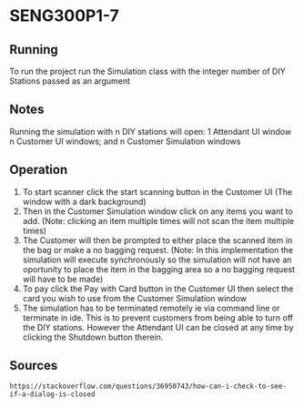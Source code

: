 # SENG300P1-7

## Running
To run the project run the Simulation class with the integer number of DIY Stations passed as an argument

## Notes
Running the simulation with n DIY stations will open:
    1 Attendant UI window
    n Customer UI windows; and
    n Customer Simulation windows

## Operation
1) To start scanner click the start scanning button in the Customer UI (The window with a dark background)
2) Then in the Customer Simulation window click on any items you want to add. (Note: clicking an item multiple times will not scan the item multiple times)
3) The Customer will then be prompted to either place the scanned item in the bag or make a no bagging request. (Note: In this implementation the simulation will execute synchronously so the simulation will not have an oportunity to place the item in the bagging area so a no bagging request will have to be made)
4) To pay click the Pay with Card button in the Customer UI then select the card you wish to use from the Customer Simulation window
5) The simulation has to be terminated remotely ie via command line or terminate in ide. This is to prevent customers from being able to turn off the DIY stations. However the Attendant UI can be closed at any time by clicking the Shutdown button therein.

## Sources
    https://stackoverflow.com/questions/36950743/how-can-i-check-to-see-if-a-dialog-is-closed
